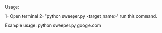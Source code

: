 Usage:

1- Open terminal
2- "python sweeper.py <target_name>" run this command.

Example usage:
  python sweeper.py google.com
